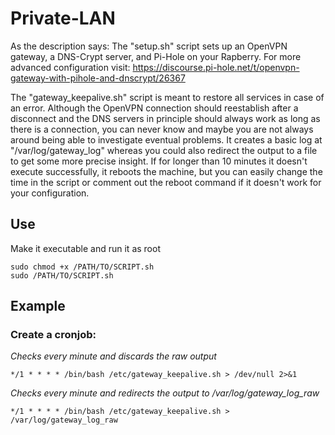 # Private-LAN
As the description says: The "setup.sh" script sets up an OpenVPN gateway, a DNS-Crypt server, and Pi-Hole on your Rapberry.
For more advanced configuration visit: https://discourse.pi-hole.net/t/openvpn-gateway-with-pihole-and-dnscrypt/26367

The "gateway_keepalive.sh" script is meant to restore all services in case of an error. Although the OpenVPN connection should reestablish after a disconnect and the DNS servers in principle should always work as long as there is a connection, you can never know and maybe you are not always around being able to investigate eventual problems.
It creates a basic log at "/var/log/gateway_log" whereas you could also redirect the output to a file to get some more precise insight. If for longer than 10 minutes it doesn't execute successfully, it reboots the machine, but you can easily change the time in the script or comment out the reboot command if it doesn't work for your configuration.

## Use
Make it executable and run it as root
```
sudo chmod +x /PATH/TO/SCRIPT.sh
sudo /PATH/TO/SCRIPT.sh
```

## Example
### Create a cronjob:
*Checks every minute and discards the raw output*
```
*/1 * * * * /bin/bash /etc/gateway_keepalive.sh > /dev/null 2>&1
```
*Checks every minute and redirects the output to /var/log/gateway_log_raw*
```
*/1 * * * * /bin/bash /etc/gateway_keepalive.sh > /var/log/gateway_log_raw
```
